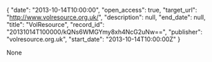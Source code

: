 {
  "date": "2013-10-14T10:00:00", 
  "open_access": true, 
  "target_url": "http://www.volresource.org.uk/", 
  "description": null, 
  "end_date": null, 
  "title": "VolResource", 
  "record_id": "20131014T100000/kQNs6WMGYmy8xh4NcG2uNw==", 
  "publisher": "volresource.org.uk", 
  "start_date": "2013-10-14T10:00:00Z"
}

None